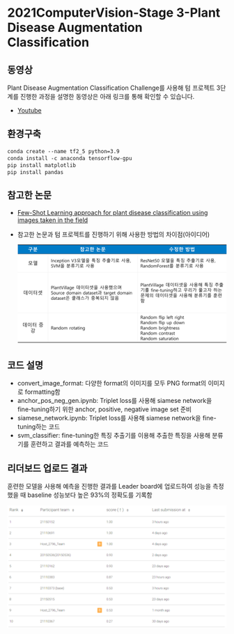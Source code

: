 # 2021ComputerVision-Stage 3-Plant Disease Augmentation Classification



## 동영상

Plant Disease Augmentation Classification Challenge를 사용해 텀 프로젝트 3단계를 진행한 과정을 설명한 동영상은 아래 링크를 통해 확인할 수 있습니다.

- [Youtube](https://youtu.be/iavCN_t3tVk)

  

## 환경구축

```
conda create --name tf2_5 python=3.9
conda install -c anaconda tensorflow-gpu
pip install matplotlib
pip install pandas
```



## 참고한 논문

- [Few-Shot Learning approach for plant disease classification using images taken in the field](https://www.sciencedirect.com/science/article/pii/S0168169920302544)

- 참고한 논문과 텀 프로젝트를 진행하기 위해 사용한 방법의 차이점(아이디어)

  ![그림1](image/table1.png)

## 코드 설명

- convert_image_format: 다양한 format의 이미지를 모두 PNG format의 이미지로 formatting함
- anchor_pos_neg_gen.ipynb: Triplet loss를 사용해 siamese network을 fine-tuning하기 위한 anchor, positive, negative image set 준비
- siamese_network.ipynb: Triplet loss를 사용해 siamese network을 fine-tuning하는 코드
- svm_classifier: fine-tuning한 특징 추출기를 이용해 추출한 특징을 사용해 분류기를 훈련하고 결과를 예측하는 코드

## 리더보드 업로드 결과

훈련한 모델을 사용해 예측을 진행한 결과를 Leader board에 업로드하여 성능을 측정했을 때 baseline 성능보다 높은 93%의 정확도를 기록함

![leaderboard](image/leaderboard.PNG)